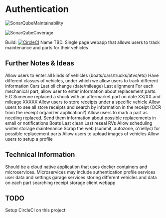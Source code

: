 # Authentication
![SonarQubeMaintainability](https://sonarcloud.io/api/project_badges/measure?project=AndreFx_ReceiptOrganizer&metric=sqale_rating)

![SonarQubeCoverage](https://sonarcloud.io/api/project_badges/measure?project=AndreFx_ReceiptOrganizer&metric=coverage)

Build: [![CircleCI](https://circleci.com/gh/AndreFx/ReceiptOrganizer.svg?style=svg)](https://circleci.com/gh/AndreFx/ReceiptOrganizer)
Name TBD. Single page webapp that allows users to track maintenance and parts for their vehicles

## Further Notes & Ideas
Allow users to enter all kinds of vehicles (boats/cars/trucks/atvs/etc)
    Have different classes of vehicles, under which we allow users to track different information
        Cars
            Last oil change (date/mileage)
            Last alignment
            For each mechanical part, allow user to enter information about replacement parts.
                E.G Someone replaced a shock with an aftermarket part on date XX/XX and mileage XXXXX
            Allow users to store receipts under a specific vehicle
            Allow users to see all store receipts and search by information in the receipt (OCR from the receipt organizer application?)
            Allow users to mark a part as needing replaced. Send them information about possible replacements in email or notifications
        Boats
            Last clean
            Last reseal
        RVs
            Allow scheduling winter storage maintenance
Scrap the web (summit, autozone, o'riellys) for possible replacement parts
Allow users to upload images of vehicles
Allow users to setup a profile

## Technical Information
Should be a cloud native application that uses docker containers and microservices.
Microservices may include
    authentication
    profile services
        user data and settings
    garage services
        storing different vehicles and data on each
    part searching
    receipt storage
    client webapp

## TODO
Setup CircleCI on this project


